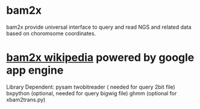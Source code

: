 bam2x
=====
bam2x provide universal interface to query and read NGS and related data based on choromsome coordinates.


[bam2x wikipedia](http://bam2xwiki.appspot.com/)
powered by google app engine
=====
Library Dependent:
pysam
twobitreader  ( needed for query 2bit file)
bxpython (optional, needed for query bigwig file)
ghmm (optional for xbam2trans.py)
